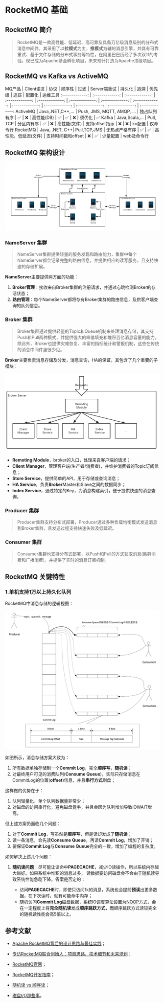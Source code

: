 # RocketMQ 基础

## RocketMQ 简介

> RocketMQ是一款高性能、低延迟、高可靠及具备万亿级消息级别的分布式消息中间件，其采用了以**拉模式**为主，**推模式**为辅的消息引擎，并具有可靠重试、基于文件存储的分布式事务等特性，在阿里巴巴历经了多次双11的考验。现已成为Apache基金孵化项目，未来预计打造为Apache顶级项目。

## RocketMQ vs Kafka vs ActiveMQ

MQ产品  | Client语言 | 协议 | 顺序性 | 过滤 | Server端重试  | 持久化 | 追溯 | 优先级 | 追踪 | 配置化 | 运维工具
:-------------: | :-------------: | :-------------: | :-------------: | :-------------: | :-------------: | :-------------: | :-------------: | :-------------: | :-------------: | :-------------: | :-------------: | :-------------:
ActiveMQ | Java,.NET,C++,... | Push, JMS, MQTT, AMQP, ... | 独占队列有序 | ✅ | ❌ | 高性能(DB) | ✅ | ✅ | ❌ | 须优化 | ✅
Kafka | Java,Scala,... | Pull, TCP | 分区内有序 | ✅ | ❌ |  高性能(文件) | 支持offset指示 | ❌ | ❌ | kv配置 | 仅命令行
RocketMQ | Java, .NET, C++| Pull,TCP,JMS | 无热点严格有序 | ✅ | ✅ | 高性能，低延迟(文件) | 支持时间戳和offset | ❌ | ✅ | 少量配置 | web及命令行

## RocketMQ 架构设计

![](screenshots/rmq-basic-arc.png)

### NameServer 集群

> NameServer集群提供轻量的服务发现和路由能力，集群中每个NameServer都会记录完整的路由信息，并提供相应的读写服务，且支持快速的存储扩展。

**NameServer**主要提供两方面的功能：

1. **Broker管理**：接收来自Broker集群的注册请求，并通过心跳检测Broker的存活状态；
2. **路由管理**：每个NameServer都将存有Broker集群的路由信息，及供客户端查询的队列信息。

### Broker 集群

> Broker集群通过提供轻量的Topic和Queue机制来处理消息存储，其支持Push和Pull两种模式，并提供强大的峰值填充和堆积百亿消息容量的能力。除此外，Broker也提供灾难恢复、丰富的指标统计和警报机制，这些在传统的消息中间件里很少见。

**Broker**主要负责消息存储及分发，消息查询，HA的保证，其包含了几个重要的子模块：

![](screenshots/rmq-basic-component.png)

+ **Remoting Module**，broker的入口，处理来自客户端的请求；
+ **Client Manager**，管理客户端(生产者/消费者)，并维护消费者的Topic订阅信息；
+ **Store Service**，提供简单的API，用于存储或查询消息；
+ **HA Service**，负责**Broker**Master和Slave之间的数据同步；
+ **Index Service**，通过特定的Key，为消息构建索引，便于提供快速的消息查询。


### Producer 集群

> Producer集群支持分布式部署，Producer通过多种负载均衡模式发送消息到Broker集群，且发送过程支持快速失败及低延迟。

### Consumer 集群

> Consumer集群也支持分布式部署，以Push和Pull的方式获取消息(集群消费和广播消费)，并提供了实时的消息订阅机制。

## RocketMQ 关键特性

### 1.单机支持1万以上持久化队列

RocketMQ中消息存储的逻辑视图：

![](screenshots/rmq-msg-store-logic-view.png)

如图所示，消息存储方案大致为：

1. 所有数据单独存储到一个**Commit Log**，完全**顺序写**，**随机读**；
2. 对最终用户可见的消费队列(**Consume Queue**)，实际只存储消息在CommitLog的位置(**offset**)信息，并且**串行方式**刷盘；

这样做的优势在于：

1. 队列轻量化，单个队列数据量非常少；
2. 对磁盘的访问串行化，避免磁盘竟争，并且会因为队列增加导致IOWAIT增高。

但上述方案仍面临几个问题：

1. 对于**Commit Log**，写虽然是**顺序写**，但是读却发成了**随机读**；
2. 读一条消息，会先读**Consume Queue**，再读**Commit Log**，增加了开销；
3. 要保证**Commit Log**与**Consume Queue**完全的一致，增加了编程的复杂度。

如何解决上述几个问题：

1. **随机读问题**：尽可能让读命中**PAGECACHE**，减少IO读操作，所以系统内存越大越好。如果系统中堆积的消息过多，
读数据要访问磁盘会不会由于随机读导致系统性能急剧下降，答案是否定的：

	+ 访问**PAGECACHE**时，即使只访问1k的消息，系统也会提前**预读**出更多数据，在下次读时，就有可能命中内存；
	+ 随机访问**Commit Log**磁盘数据，系统IO调度算法设置为[NOOP](https://en.wikipedia.org/wiki/Noop_scheduler)方式，会在一定程度上将**完全随机读**发成**顺序跳跃方式**，而顺序跳跃方式读较完全的随机读性能会高5倍以上。

## 参考文献

+ [Apache RocketMQ背后的设计思路与最佳实践](http://jm.taobao.org/2017/03/09/20170309/)；

+ [专访RocketMQ联合创始人：项目思路、技术细节和未来规划](http://www.infoq.com/cn/news/2017/02/RocketMQ-future-idea)；

+ [RocketMQ官网](https://rocketmq.incubator.apache.org/)；

+ [RocketMQ开发指南](rokectmq_dev_guide.pdf)；

+ [随机读 vs 顺序读](http://www.violin-memory.com/blog/understanding-io-random-vs-sequential/)；

+ [磁盘I/O那些事](https://tech.meituan.com/about-desk-io.html)。